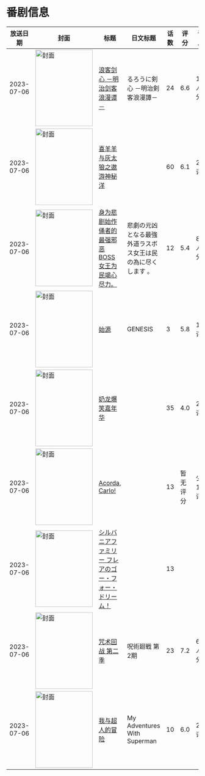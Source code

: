 # 番剧信息

|放送日期|封面|标题|日文标题|话数|评分|评分人数|
|---|---|---|---|---|---|---|
|2023-07-06|<img src="https://lain.bgm.tv/pic/cover/c/4e/d4/363102_WYdFP.jpg" alt="封面" style="width:150px;height:200px;object-fit:cover;">|[浪客剑心 －明治剑客浪漫谭－](https://bangumi.tv/subject/363102)|るろうに剣心 －明治剣客浪漫譚－|24|6.6|1089人评分|
|2023-07-06|<img src="https://lain.bgm.tv/pic/cover/c/8a/ff/436597_9Rpqp.jpg" alt="封面" style="width:150px;height:200px;object-fit:cover;">|[喜羊羊与灰太狼之遨游神秘洋](https://bangumi.tv/subject/436597)||60|6.1|21人评分|
|2023-07-06|<img src="https://lain.bgm.tv/pic/cover/c/3a/2b/406307_XOXhn.jpg" alt="封面" style="width:150px;height:200px;object-fit:cover;">|[身为悲剧始作俑者的最强邪恶BOSS女王为民竭心尽力。](https://bangumi.tv/subject/406307)|悲劇の元凶となる最強外道ラスボス女王は民の為に尽くします 。|12|5.4|851人评分|
|2023-07-06|<img src="https://lain.bgm.tv/pic/cover/c/05/a1/443892_CvkOb.jpg" alt="封面" style="width:150px;height:200px;object-fit:cover;">|[始源](https://bangumi.tv/subject/443892)|GENESIS|3|5.8|11人评分|
|2023-07-06|<img src="https://lain.bgm.tv/pic/cover/c/f6/98/503184_q85zT.jpg" alt="封面" style="width:150px;height:200px;object-fit:cover;">|[奶龙爆笑嘉年华](https://bangumi.tv/subject/503184)||35|4.0|24人评分|
|2023-07-06|<img src="https://lain.bgm.tv/pic/cover/c/76/12/444847_XPz22.jpg" alt="封面" style="width:150px;height:200px;object-fit:cover;">|[Acorda, Carlo!](https://bangumi.tv/subject/444847)||13|暂无评分|少于10人评分|
|2023-07-06|<img src="https://lain.bgm.tv/pic/cover/c/49/9d/515300_62F3j.jpg" alt="封面" style="width:150px;height:200px;object-fit:cover;">|[シルバニアファミリー フレアのゴー・フォー・ドリーム！](https://bangumi.tv/subject/515300)||13|||
|2023-07-06|<img src="https://lain.bgm.tv/pic/cover/c/4b/85/369304_2CGe5.jpg" alt="封面" style="width:150px;height:200px;object-fit:cover;">|[咒术回战 第二季](https://bangumi.tv/subject/369304)|呪術廻戦 第2期|23|7.2|6612人评分|
|2023-07-06|<img src="https://lain.bgm.tv/pic/cover/c/39/c2/432779_CoiDo.jpg" alt="封面" style="width:150px;height:200px;object-fit:cover;">|[我与超人的冒险](https://bangumi.tv/subject/432779)|My Adventures With Superman|10|6.0|28人评分|
